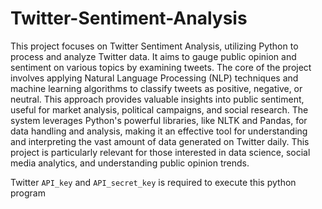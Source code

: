 # Twitter-Sentiment-Analysis
This project focuses on Twitter Sentiment Analysis, utilizing Python to process and analyze Twitter data. It aims to gauge public opinion and sentiment on various topics by examining tweets. The core of the project involves applying Natural Language Processing (NLP) techniques and machine learning algorithms to classify tweets as positive, negative, or neutral. This approach provides valuable insights into public sentiment, useful for market analysis, political campaigns, and social research. The system leverages Python's powerful libraries, like NLTK and Pandas, for data handling and analysis, making it an effective tool for understanding and interpreting the vast amount of data generated on Twitter daily. This project is particularly relevant for those interested in data science, social media analytics, and understanding public opinion trends.


Twitter `API_key` and `API_secret_key` is required to execute this python program 
